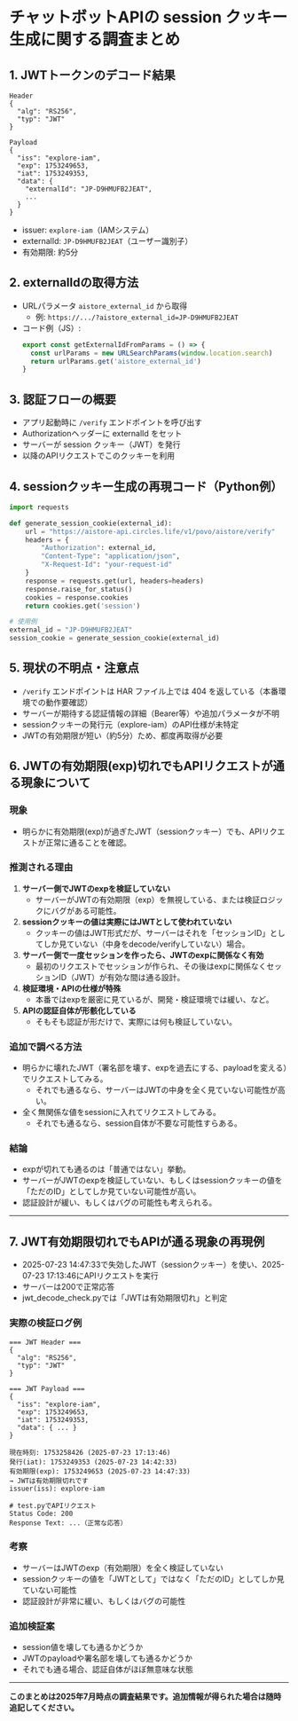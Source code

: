 # チャットボットAPIの session クッキー生成に関する調査まとめ

## 1. JWTトークンのデコード結果

```
Header
{
  "alg": "RS256",
  "typ": "JWT"
}

Payload
{
  "iss": "explore-iam",
  "exp": 1753249653,
  "iat": 1753249353,
  "data": {
    "externalId": "JP-D9HMUFB2JEAT",
    ...
  }
}
```
- issuer: `explore-iam`（IAMシステム）
- externalId: `JP-D9HMUFB2JEAT`（ユーザー識別子）
- 有効期限: 約5分

## 2. externalIdの取得方法
- URLパラメータ `aistore_external_id` から取得
  - 例: `https://.../?aistore_external_id=JP-D9HMUFB2JEAT`
- コード例（JS）:
  ```js
  export const getExternalIdFromParams = () => {
    const urlParams = new URLSearchParams(window.location.search)
    return urlParams.get('aistore_external_id')
  }
  ```

## 3. 認証フローの概要
- アプリ起動時に `/verify` エンドポイントを呼び出す
- Authorizationヘッダーに externalId をセット
- サーバーが session クッキー（JWT）を発行
- 以降のAPIリクエストでこのクッキーを利用

## 4. sessionクッキー生成の再現コード（Python例）
```python
import requests

def generate_session_cookie(external_id):
    url = "https://aistore-api.circles.life/v1/povo/aistore/verify"
    headers = {
        "Authorization": external_id,
        "Content-Type": "application/json",
        "X-Request-Id": "your-request-id"
    }
    response = requests.get(url, headers=headers)
    response.raise_for_status()
    cookies = response.cookies
    return cookies.get('session')

# 使用例
external_id = "JP-D9HMUFB2JEAT"
session_cookie = generate_session_cookie(external_id)
```

## 5. 現状の不明点・注意点
- `/verify` エンドポイントは HAR ファイル上では 404 を返している（本番環境での動作要確認）
- サーバーが期待する認証情報の詳細（Bearer等）や追加パラメータが不明
- sessionクッキーの発行元（explore-iam）のAPI仕様が未特定
- JWTの有効期限が短い（約5分）ため、都度再取得が必要

## 6. JWTの有効期限(exp)切れでもAPIリクエストが通る現象について

### 現象
- 明らかに有効期限(exp)が過ぎたJWT（sessionクッキー）でも、APIリクエストが正常に通ることを確認。

### 推測される理由
1. **サーバー側でJWTのexpを検証していない**
   - サーバーがJWTの有効期限（exp）を無視している、または検証ロジックにバグがある可能性。
2. **sessionクッキーの値は実際にはJWTとして使われていない**
   - クッキーの値はJWT形式だが、サーバーはそれを「セッションID」としてしか見ていない（中身をdecode/verifyしていない）場合。
3. **サーバー側で一度セッションを作ったら、JWTのexpに関係なく有効**
   - 最初のリクエストでセッションが作られ、その後はexpに関係なくセッションID（JWT）が有効な間は通る設計。
4. **検証環境・APIの仕様が特殊**
   - 本番ではexpを厳密に見ているが、開発・検証環境では緩い、など。
5. **APIの認証自体が形骸化している**
   - そもそも認証が形だけで、実際には何も検証していない。

### 追加で調べる方法
- 明らかに壊れたJWT（署名部を壊す、expを過去にする、payloadを変える）でリクエストしてみる。
  - それでも通るなら、サーバーはJWTの中身を全く見ていない可能性が高い。
- 全く無関係な値をsessionに入れてリクエストしてみる。
  - それでも通るなら、session自体が不要な可能性すらある。

### 結論
- expが切れても通るのは「普通ではない」挙動。
- サーバーがJWTのexpを検証していない、もしくはsessionクッキーの値を「ただのID」としてしか見ていない可能性が高い。
- 認証設計が緩い、もしくはバグの可能性も考えられる。

---

## 7. JWT有効期限切れでもAPIが通る現象の再現例

- 2025-07-23 14:47:33で失効したJWT（sessionクッキー）を使い、2025-07-23 17:13:46にAPIリクエストを実行
- サーバーは200で正常応答
- jwt_decode_check.pyでは「JWTは有効期限切れ」と判定

### 実際の検証ログ例
```
=== JWT Header ===
{
  "alg": "RS256",
  "typ": "JWT"
}

=== JWT Payload ===
{
  "iss": "explore-iam",
  "exp": 1753249653,
  "iat": 1753249353,
  "data": { ... }
}

現在時刻: 1753258426 (2025-07-23 17:13:46)
発行(iat): 1753249353 (2025-07-23 14:42:33)
有効期限(exp): 1753249653 (2025-07-23 14:47:33)
→ JWTは有効期限切れです
issuer(iss): explore-iam

# test.pyでAPIリクエスト
Status Code: 200
Response Text: ...（正常な応答）
```

### 考察
- サーバーはJWTのexp（有効期限）を全く検証していない
- sessionクッキーの値を「JWTとして」ではなく「ただのID」としてしか見ていない可能性
- 認証設計が非常に緩い、もしくはバグの可能性

### 追加検証案
- session値を壊しても通るかどうか
- JWTのpayloadや署名部を壊しても通るかどうか
- それでも通る場合、認証自体がほぼ無意味な状態

---

**このまとめは2025年7月時点の調査結果です。追加情報が得られた場合は随時追記してください。** 